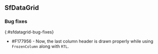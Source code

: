 ## SfDataGrid

### Bug fixes
{:#sfdatagrid-bug-fixes}

* \#F177956 - Now, the last column header is drawn properly while using `FrozenColumn` along with `RTL`.
